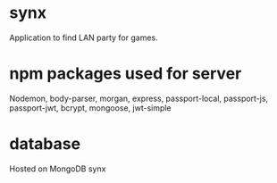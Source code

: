 # synx
Application to find LAN party for games.


# npm packages used for server
Nodemon, body-parser, morgan, express, passport-local, passport-js, passport-jwt, bcrypt, mongoose, jwt-simple

# database
Hosted on MongoDB synx
